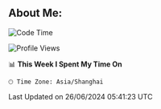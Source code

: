 ## **About Me:**

<!--START_SECTION:waka-->
![Code Time](http://img.shields.io/badge/Code%20Time-328%20hrs%2026%20mins-blue)

![Profile Views](http://img.shields.io/badge/Profile%20Views-0-blue)

📊 **This Week I Spent My Time On** 

```text
🕑︎ Time Zone: Asia/Shanghai
```


 Last Updated on 26/06/2024 05:41:23 UTC
<!--END_SECTION:waka-->
